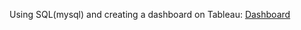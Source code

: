 Using SQL(mysql) and creating a dashboard on Tableau: <a href="https://public.tableau.com/profile/ivan5549#!/vizhome/BI2021/HEDASH">Dashboard</a> 
